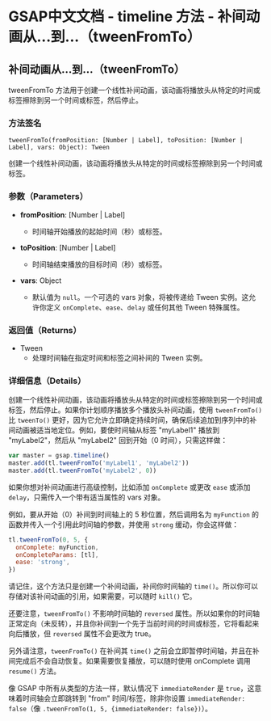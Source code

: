 # GSAP中文文档 - timeline 方法 - 补间动画从...到...（tweenFromTo）

## 补间动画从...到...（tweenFromTo）

tweenFromTo 方法用于创建一个线性补间动画，该动画将播放头从特定的时间或标签擦除到另一个时间或标签，然后停止。

### 方法签名

```plaintext
tweenFromTo(fromPosition: [Number | Label], toPosition: [Number | Label], vars: Object): Tween
```

创建一个线性补间动画，该动画将播放头从特定的时间或标签擦除到另一个时间或标签。

### 参数（Parameters）

- **fromPosition**: [Number | Label]

  - 时间轴开始播放的起始时间（秒）或标签。

- **toPosition**: [Number | Label]

  - 时间轴结束播放的目标时间（秒）或标签。

- **vars**: Object
  - 默认值为 `null`。一个可选的 vars 对象，将被传递给 Tween 实例。这允许你定义 `onComplete`、`ease`、`delay` 或任何其他 Tween 特殊属性。

### 返回值（Returns）

- Tween
  - 处理时间轴在指定时间和标签之间补间的 Tween 实例。

### 详细信息（Details）

创建一个线性补间动画，该动画将播放头从特定的时间或标签擦除到另一个时间或标签，然后停止。如果你计划顺序播放多个播放头补间动画，使用 `tweenFromTo()` 比 `tweenTo()` 更好，因为它允许立即确定持续时间，确保后续追加到序列中的补间动画被适当地定位。例如，要使时间轴从标签 "myLabel1" 播放到 "myLabel2"，然后从 "myLabel2" 回到开始（0 时间），只需这样做：

```javascript
var master = gsap.timeline()
master.add(tl.tweenFromTo('myLabel1', 'myLabel2'))
master.add(tl.tweenFromTo('myLabel2', 0))
```

如果你想对补间动画进行高级控制，比如添加 `onComplete` 或更改 `ease` 或添加 `delay`，只需传入一个带有适当属性的 vars 对象。

例如，要从开始（0）补间到时间轴上的 5 秒位置，然后调用名为 `myFunction` 的函数并传入一个引用此时间轴的参数，并使用 `strong` 缓动，你会这样做：

```javascript
tl.tweenFromTo(0, 5, {
  onComplete: myFunction,
  onCompleteParams: [tl],
  ease: 'strong',
})
```

请记住，这个方法只是创建一个补间动画，补间你时间轴的 `time()`。所以你可以存储对该补间动画的引用，如果需要，可以随时 `kill()` 它。

还要注意，`tweenFromTo()` 不影响时间轴的 `reversed` 属性。所以如果你的时间轴正常定向（未反转），并且你补间到一个先于当前时间的时间或标签，它将看起来向后播放，但 `reversed` 属性不会更改为 true。

另外请注意，`tweenFromTo()` 在补间其 `time()` 之前会立即暂停时间轴，并且在补间完成后不会自动恢复。如果需要恢复播放，可以随时使用 onComplete 调用 `resume()` 方法。

像 GSAP 中所有从类型的方法一样，默认情况下 `immediateRender` 是 `true`，这意味着时间轴会立即跳转到 "from" 时间/标签，除非你设置 `immediateRender: false`（像 `.tweenFromTo(1, 5, {immediateRender: false})`）。
